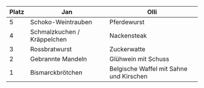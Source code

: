 | Platz | Jan                        | Olli                             |
|-------|----------------------------|----------------------------------|
| 5     | Schoko-Weintrauben         | Pferdewurst                       |
| 4     | Schmalzkuchen / Kräppelchen | Nackensteak                       |
| 3     | Rossbratwurst               | Zuckerwatte                       |
| 2     | Gebrannte Mandeln           | Glühwein mit Schuss               |
| 1     | Bismarckbrötchen             | Belgische Waffel mit Sahne und Kirschen |
